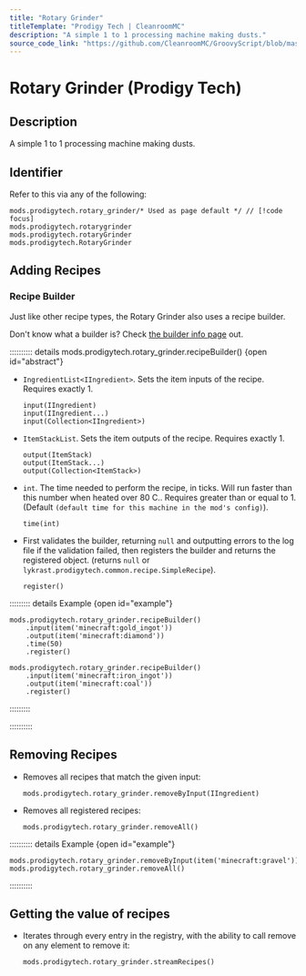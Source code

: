 ```yaml
---
title: "Rotary Grinder"
titleTemplate: "Prodigy Tech | CleanroomMC"
description: "A simple 1 to 1 processing machine making dusts."
source_code_link: "https://github.com/CleanroomMC/GroovyScript/blob/master/src/main/java/com/cleanroommc/groovyscript/compat/mods/prodigytech/SimpleRecipeHandler.java"
---
```


# Rotary Grinder (Prodigy Tech)

## Description

A simple 1 to 1 processing machine making dusts.

## Identifier

Refer to this via any of the following:

```groovy:no-line-numbers {1}
mods.prodigytech.rotary_grinder/* Used as page default */ // [!code focus]
mods.prodigytech.rotarygrinder
mods.prodigytech.rotaryGrinder
mods.prodigytech.RotaryGrinder
```


## Adding Recipes

### Recipe Builder

Just like other recipe types, the Rotary Grinder also uses a recipe builder.

Don't know what a builder is? Check [the builder info page](../../getting_started/builder.md) out.

:::::::::: details mods.prodigytech.rotary_grinder.recipeBuilder() {open id="abstract"}
- `IngredientList<IIngredient>`. Sets the item inputs of the recipe. Requires exactly 1.

    ```groovy:no-line-numbers
    input(IIngredient)
    input(IIngredient...)
    input(Collection<IIngredient>)
    ```

- `ItemStackList`. Sets the item outputs of the recipe. Requires exactly 1.

    ```groovy:no-line-numbers
    output(ItemStack)
    output(ItemStack...)
    output(Collection<ItemStack>)
    ```

- `int`. The time needed to perform the recipe, in ticks. Will run faster than this number when heated over 80 C.. Requires greater than or equal to 1. (Default `(default time for this machine in the mod's config)`).

    ```groovy:no-line-numbers
    time(int)
    ```

- First validates the builder, returning `null` and outputting errors to the log file if the validation failed, then registers the builder and returns the registered object. (returns `null` or `lykrast.prodigytech.common.recipe.SimpleRecipe`).

    ```groovy:no-line-numbers
    register()
    ```

::::::::: details Example {open id="example"}
```groovy:no-line-numbers
mods.prodigytech.rotary_grinder.recipeBuilder()
    .input(item('minecraft:gold_ingot'))
    .output(item('minecraft:diamond'))
    .time(50)
    .register()

mods.prodigytech.rotary_grinder.recipeBuilder()
    .input(item('minecraft:iron_ingot'))
    .output(item('minecraft:coal'))
    .register()
```

:::::::::

::::::::::

## Removing Recipes

- Removes all recipes that match the given input:

    ```groovy:no-line-numbers
    mods.prodigytech.rotary_grinder.removeByInput(IIngredient)
    ```

- Removes all registered recipes:

    ```groovy:no-line-numbers
    mods.prodigytech.rotary_grinder.removeAll()
    ```

:::::::::: details Example {open id="example"}
```groovy:no-line-numbers
mods.prodigytech.rotary_grinder.removeByInput(item('minecraft:gravel'))
mods.prodigytech.rotary_grinder.removeAll()
```

::::::::::

## Getting the value of recipes

- Iterates through every entry in the registry, with the ability to call remove on any element to remove it:

    ```groovy:no-line-numbers
    mods.prodigytech.rotary_grinder.streamRecipes()
    ```
